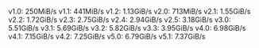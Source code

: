 v1.0: 250MiB/s
v1.1: 441MiB/s
v1.2: 1.13GiB/s
v2.0: 713MiB/s
v2.1: 1.55GiB/s
v2.2: 1.72GiB/s
v2.3: 2.75GiB/s
v2.4: 2.94GiB/s
v2.5: 3.18GiB/s
v3.0: 5.51GiB/s
v3.1: 5.69GiB/s
v3.2: 5.82GiB/s
v3.3: 3.95GiB/s
v4.0: 6.98GiB/s
v4.1: 7.15GiB/s
v4.2: 7.25GiB/s
v5.0: 6.79GiB/s
v5.1: 7.37GiB/s
